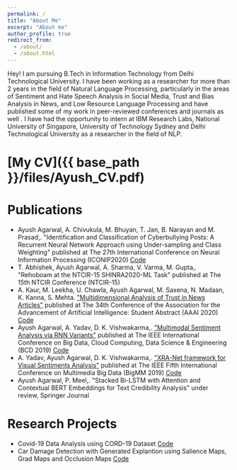 ```yaml
---
permalink: /
title: "About Me"
excerpt: "About me"
author_profile: true
redirect_from: 
  - /about/
  - /about.html
---
```


Hey! I am pursuing B.Tech in Information Technology from Delhi Technological University. I have been working as a researcher for more than 2 years in the field of Natural Language Processing, particularly in the areas of Sentiment and Hate Speech Analysis in Social Media, Trust and Bias Analysis in News, and Low Resource Language Processing and have  published some of my work in peer-reviewed conferences and journals as well . I have had the opportunity to intern at IBM Research Labs, National University of Singapore, University of Technology Sydney and Delhi Technological University as a researcher in the field of NLP.


# [My CV]({{ base_path }}/files/Ayush_CV.pdf)


# Publications
* Ayush Agarwal, A. Chivukula, M. Bhuyan, T. Jan, B. Narayan and M. Prasad,. "Identification and Classification of Cyberbullying Posts: A Recurrent Neural Network Approach using Under-sampling and Class Weighting" published at The 27th International Conference on Neural Information Processing (ICONIP2020) [Code](https://github.com/sherlock42/Cyberbullying-Analysis)
* T. Abhishek,  Ayush Agarwal, A. Sharma, V. Varma, M. Gupta,. "Rehoboam at the NTCIR-15 SHINRA2020-ML Task" published at The 15th NTCIR Conference (NTCIR-15)
* A. Kaur, M. Leekha, U. Chawla, Ayush Agarwal, M. Saxena, N. Madaan, K. Kanna, S. Mehta. ["Multidimensional Analysis of Trust in News
Articles"](https://144.208.67.177/ojs/index.php/AAAI/article/view/7191) published at The 34th Conference of the Association for the Advancement of Artificial Intelligence: Student Abstract (AAAI 2020) [Code](https://github.com/sherlock42/NewsBiasDetection)
* Ayush Agarwal, A. Yadav, D. K. Vishwakarma,. ["Multimodal Sentiment Analysis via RNN Variants"](https://ieeexplore.ieee.org/abstract/document/8885108/) published at The IEEE International Conference on Big Data, Cloud Computing, Data Science & Engineering (BCD 2019) [Code](https://github.com/sherlock42/Multimodal-Sentiment-Analysis)
* A. Yadav, Ayush Agarwal, D. K. Vishwakarma,. ["XRA-Net framework for Visual Sentiments Analysis"](https://ieeexplore.ieee.org/abstract/document/8919315/) published at The IEEE Fifth International Conference on Multimedia Big Data (BigMM 2019) [Code](https://github.com/sherlock42/Visual-Sentiment-Analysis-Research-Project)  
* Ayush Agarwal, P. Meel,. "Stacked Bi-LSTM with Attention and Contextual BERT Embeddings for Text Credibility Analysis" under review, Springer Journal 


# Research Projects
* Covid-19 Data Analysis using CORD-19 Dataset [Code](https://github.com/sherlock42/Covid-19-Data-Analysis)
* Car Damage Detection with Generated Explantion using Salience Maps, Grad Maps and Occlusion Maps [Code](https://github.com/sherlock42/Covid-19-Data-Analysis)
